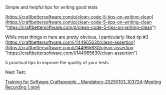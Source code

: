 
Simple and helpful tips for writing good tests

[https://craftbettersoftware.com/p/clean-code-5-tips-on-writing-clean](https://craftbettersoftware.com/p/clean-code-5-tips-on-writing-clean "https://craftbettersoftware.com/p/clean-code-5-tips-on-writing-clean")

While most things in here are pretty obvious, I particularly liked tip #3 [https://craftbettersoftware.com/i/144965630/clean-assertion](https://craftbettersoftware.com/i/144965630/clean-assertion "https://craftbettersoftware.com/i/144965630/clean-assertion")

5 practical tips to improve the quality of your tests


Nest Test:

[Training for Software Craftspeople _ Mandatory-20250103_103724-Meeting Recording 1.mp4](https://incubytein-my.sharepoint.com/:v:/r/personal/sapan_incubyte_co/Documents/Recordings/Training%20for%20Software%20Craftspeople%20_%20Mandatory-20250103_103724-Meeting%20Recording%201.mp4?csf=1&web=1&e=3nDGwx&nav=eyJyZWZlcnJhbEluZm8iOnsicmVmZXJyYWxBcHAiOiJTdHJlYW1XZWJBcHAiLCJyZWZlcnJhbFZpZXciOiJTaGFyZURpYWxvZy1MaW5rIiwicmVmZXJyYWxBcHBQbGF0Zm9ybSI6IldlYiIsInJlZmVycmFsTW9kZSI6InZpZXcifX0%3D)



